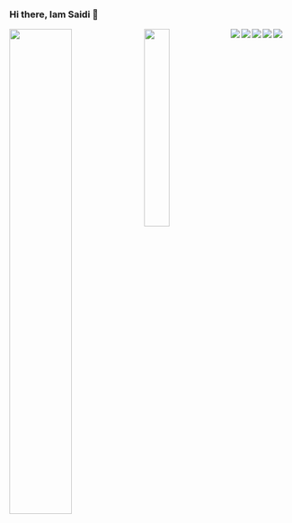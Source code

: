 ### Hi there, Iam Saidi 👋
<img  align="Left" width="47%" src="https://github-readme-stats.vercel.app/api?username=Saidimukasa&show_icons=true&theme=radical">
<img align="Left" width="30%" src="https://github-readme-stats.vercel.app/api/top-langs/?username=Saidimukasa&layout=compact)](https://github.com/anuraghazra/github-readme-stats">
<!--  <img  alt="Nodejs"src="https://img.shields.io/badge/node.js-6DA55F?style=for-the-badge&logo=node.js&logoColor=white"> -->
 <img  align="Left"src="https://img.shields.io/badge/java-%23ED8B00.svg?style=for-the-badge&logo=java&logoColor=white">
 <img  align="Left"src="https://img.shields.io/badge/javascript-%23323330.svg?style=for-the-badge&logo=javascript&logoColor=%23F7DF1E">
 <img   align="Left"src="https://img.shields.io/badge/python-3670A0?style=for-the-badge&logo=python&logoColor=ffdd54">
<!--  <img src="https://img.shields.io/badge/mysql-%2300f.svg?style=for-the-badge&logo=mysql&logoColor=white"> -->
 <img   align="Left"src="https://img.shields.io/badge/css3-%231572B6.svg?style=for-the-badge&logo=css3&logoColor=white">
 <img  align="Left" src="https://img.shields.io/badge/html5-%23E34F26.svg?style=for-the-badge&logo=html5&logoColor=white">
<!--
**Saidimukasa/Saidimukasa** is a ✨ _special_ ✨ repository because its `README.md` (this file) appears on your GitHub profile.

Here are some ideas to get you started:

- 🔭 I’m currently working on ...
- 🌱 I’m currently learning ...
- 👯 I’m looking to collaborate on ...
- 🤔 I’m looking for help with ...
- 💬 Ask me about ...
- 📫 How to reach me: ...
- 😄 Pronouns: ...
- ⚡ Fun fact: ...
